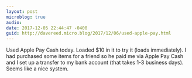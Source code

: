 ```yaml
---
layout: post
microblog: true
audio: 
date: 2017-12-05 22:44:47 -0400
guid: http://davereed.micro.blog/2017/12/06/used-apple-pay.html
---
```

Used Apple Pay Cash today. Loaded $10 in it to try it (loads immediately). I had purchased some items for a friend so he paid me via Apple Pay Cash and I set up a transfer to my bank account (that takes 1-3 business days). Seems like a nice system.
